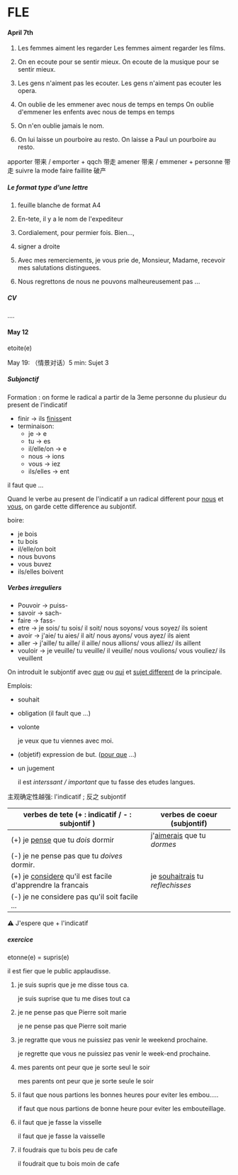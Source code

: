 # FLE
#### April 7th
1. Les femmes aiment les regarder
   Les femmes aiment regarder les films.

2. On en ecoute pour se sentir mieux.
   On ecoute de la musique pour se sentir mieux.

3. Les gens n'aiment pas les ecouter.
   Les gens n'aiment pas ecouter les opera.

4. On oublie de les emmener avec nous de temps en temps
   On oublie d'emmener les enfents avec nous de temps en temps

5. On n'en oublie jamais le nom.
   
6. On lui laisse un pourboire au resto.
   On laisse a Paul un pourboire au resto.

apporter 带来 / emporter + qqch 带走
amener 带来 / emmener + personne 带走
suivre la mode
faire faillite 破产

##### Le format type d'une lettre
1. feuille blanche de format A4
2. En-tete, il y a le nom de l'expediteur
3. Cordialement, pour permier fois. Bien...,
4. signer a droite

2. Avec mes remerciements, je vous prie de, Monsieur, Madame, recevoir mes salutations distinguees.
3. Nous regrettons de nous ne pouvons malheureusement pas ...

##### CV

....



#### May 12

etoite(e) 

May 19: （情景对话）5 min: Sujet 3

##### Subjonctif

Formation : on forme le radical a partir de la 3eme personne du plusieur du present de l'indicatif

- finir $\to$ ils <u>finiss</u>ent
- terminaison: 
  - je $\to$ e
  - tu $\to$ es
  - il/elle/on $\to$ e
  - nous $\to$ ions
  - vous $\to$ iez
  - ils/elles $\to$ ent

il faut que ...

Quand le verbe au present de l'indicatif a un radical different pour <u>nous</u> et <u>vous</u>, on garde cette difference au subjontif.

boire:

- je bois 
- tu bois
- il/elle/on boit
- nous buvons
- vous buvez
- ils/elles boivent

##### Verbes irreguliers

- Pouvoir $\to$ puiss-
- savoir $\to$ sach-
-  faire $\to$ fass-
- etre $\to$ je sois/ tu sois/ il soit/ nous soyons/ vous soyez/ ils soient
- avoir $\to$ j'aie/ tu aies/ il ait/ nous ayons/ vous ayez/ ils aient
- aller $\to$ j'aille/ tu aille/ il aille/ nous allions/ vous alliez/ ils aillent
- vouloir $\to$ je veuille/ tu veuille/ il veuille/ nous voulions/ vous vouliez/ ils veuillent

On introduit le subjontif avec <u>que</u> ou <u>qui</u> et <u>sujet different</u> de la principale.

Emplois:

- souhait

- obligation (il fault que ...)

- volonte

  je veux que tu viennes avec moi.

- (objetif) expression de but. (<u>pour que</u> ...)

- un jugement

  il est *interssant / important* que tu fasse des etudes langues.

主观确定性越强: l'indicatif ; 反之 subjontif

| verbes de tete (+ : indicatif / - : subjontif )              | verbes de coeur (subjontif)             |
| ------------------------------------------------------------ | --------------------------------------- |
| (+) je <u>pense</u> que tu *dois* dormir                     | j'<u>aimerais</u> que tu *dormes*       |
| (-) je ne pense pas que tu *doives* dormir.                  |                                         |
| (+) je <u>considere</u> qu'il est facile d'apprendre la francais | je <u>souhaitrais</u> tu *reflechisses* |
| (-) je ne considere pas qu'il soit facile ...                |                                         |

⚠️ J'espere que + l'indicatif

#####  exercice

etonne(e) = supris(e)

il est fier que le public applaudisse.

1. je suis supris que je me disse tous ca.

   je suis suprise que tu me dises tout ca

2. je ne pense pas que Pierre soit marie

   je ne pense pas que Pierre soit marie

3. je regratte que vous ne puissiez pas venir le weekend prochaine. 

   je regrette que vous ne puissiez pas venir le week-end prochaine.

4. mes parents ont peur que je sorte seul le soir

   mes parents ont peur que je sorte seule le soir

5. il faut que nous partions les bonnes heures pour eviter les embou.....

   if faut que nous partions de bonne heure pour eviter les embouteillage.

6. il faut que je fasse la visselle 

   il faut que je fasse la vaisselle

7. il foudrais que tu bois peu de cafe

   il foudrait que tu bois moin de cafe
